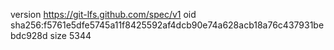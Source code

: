 version https://git-lfs.github.com/spec/v1
oid sha256:f5761e5dfe5745a11f8425592af4dcb90e74a628acb18a76c437931bebdc928d
size 5344
